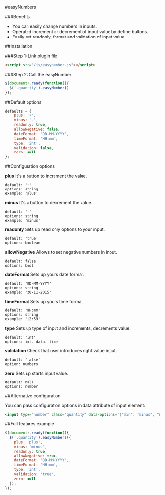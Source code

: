 #easyNumbers


###Benefits
* You can easily change numbers in inputs.
* Operated increment or decrement of input value by define buttons.
* Easily set readonly, format and validation of input value.


##Installation

###Step 1: Link plugin file

```html
<script src="/js/easynumber.js"></script>
```

###Step 2: Call the easyNumber


```javascript
$(document).ready(function(){
  $('.quantity').easyNumber()
});
```

##Default options

```javascript
defaults = {
    plus: '+',
    minus: '-',
    readonly: true,
    allowNegative: false,
    dateFormat: 'DD-MM-YYYY',
    timeFormat: 'HH:mm',
    type: 'int',
    validation: false,
    zero: null
};

```


##Configuration options


**plus**
It's a button to increment the value.
```
default: '+'
options: string
example: 'plus'
```

**minus**
It's a button to decrement the value.
```
default: '-'
options: string
example: 'minus'
```

**readonly**
Sets up read only options to your input.
```
default: 'true'
options: boolean
```

**allowNegative**
Allows to set negative numbers in input.
```
default: false
options: bool
```

**dateFormat**
Sets up yours date format.
```
default: 'DD-MM-YYYY'
options: string
example: '20-11-2015'
```

**timeFormat**
Sets up yours time format.
```
default: 'HH:mm'
options: string
example: '12:59'
```

**type**
Sets up type of input and increments, decrements value.
```
default: 'int'
options: int, data, time

```

**validation**
Check that user introduces right value input.
```
default: 'false'
option: numbers

```

**zero**
Sets up starts input value.
```
default: null
options: number

```
##Alternative configuration

You can pass configuration options in data attribute of input element:

```html
<input type="number" class="quantity" data-options='{"min": "minus", "max": "maximum"}'>
```

##Full features example

```javascript
$(document).ready(function(){
  $('.quantity').easyNumbers({
    plus: 'plus',
    minus: 'minus',
    readonly: true,
    allowNegative: true,
    dateFormat: 'DD-MM-YYYY',
    timeFormat: 'HH:mm',
    type: 'int',
    validation: 'true',
    zero: null
  });
});
```